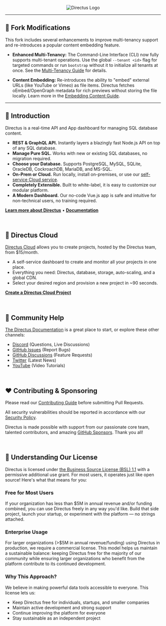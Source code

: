 <p align="center"><img alt="Directus Logo" src="https://user-images.githubusercontent.com/522079/158864859-0fbeae62-9d7a-4619-b35e-f8fa5f68e0c8.png"></p>

---

## 🍴 Fork Modifications

This fork includes several enhancements to improve multi-tenancy support and re-introduces a popular content embedding feature.

- **Enhanced Multi-Tenancy:** The Command-Line Interface (CLI) now fully supports multi-tenant operations. Use the global `--tenant <id>` flag for targeted commands or run `bootstrap` without it to initialize all tenants at once. See the [Multi-Tenancy Guide](../docs/configuration/multi-tenancy.md) for details.

- **Content Embedding:** Re-introduces the ability to "embed" external URLs (like YouTube or Vimeo) as file items. Directus fetches oEmbed/OpenGraph metadata for rich previews without storing the file locally. Learn more in the [Embedding Content Guide](../docs/guides/files/embedding-content.md).

---

## 🐰 Introduction

Directus is a real-time API and App dashboard for managing SQL database content.

- **REST & GraphQL API.** Instantly layers a blazingly fast Node.js API on top of any SQL database.
- **Manage Pure SQL.** Works with new or existing SQL databases, no migration required.
- **Choose your Database.** Supports PostgreSQL, MySQL, SQLite, OracleDB, CockroachDB, MariaDB, and MS-SQL.
- **On-Prem or Cloud.** Run locally, install on-premises, or use our
  [self-service Cloud service](https://directus.io/pricing).
- **Completely Extensible.** Built to white-label, it is easy to customize our modular platform.
- **A Modern Dashboard.** Our no-code Vue.js app is safe and intuitive for non-technical users, no training required.

**[Learn more about Directus](https://directus.io)** • **[Documentation](https://docs.directus.io)**

<br />

## 🚀 Directus Cloud

[Directus Cloud](https://directus.io/pricing) allows you to create projects, hosted by the Directus team, from
$15/month.

- A self-service dashboard to create and monitor all your projects in one place.
- Everything you need: Directus, database, storage, auto-scaling, and a global CDN.
- Select your desired region and provision a new project in ~90 seconds.

**[Create a Directus Cloud Project](https://directus.cloud)**

<br />

## 🤔 Community Help

[The Directus Documentation](https://docs.directus.io) is a great place to start, or explore these other channels:

- [Discord](https://directus.chat) (Questions, Live Discussions)
- [GitHub Issues](https://github.com/directus/directus/issues) (Report Bugs)
- [GitHub Discussions](https://github.com/directus/directus/discussions) (Feature Requests)
- [Twitter](https://twitter.com/directus) (Latest News)
- [YouTube](https://www.youtube.com/c/DirectusVideos/featured) (Video Tutorials)

<br />

## ❤️ Contributing & Sponsoring

Please read our [Contributing Guide](./contributing.md) before submitting Pull Requests.

All security vulnerabilities should be reported in accordance with our
[Security Policy](https://docs.directus.io/contributing/introduction/#reporting-security-vulnerabilities).

Directus is made possible with support from our passionate core team, talented contributors, and amazing
[GitHub Sponsors](https://github.com/sponsors/directus). Thank you all!

<br />

## 📄 Understanding Our License

Directus is licensed under [the Business Source License (BSL) 1.1](./license) with a permissive additional use grant.
For most users, it operates just like open source! Here's what that means for you:

### Free for Most Users

If your organization has less than $5M in annual revenue and/or funding combined, you can use Directus freely in any way
you'd like. Build that side project, launch your startup, or experiment with the platform — no strings attached.

### Enterprise Usage

For larger organizations (>$5M in annual revenue/funding) using Directus in production, we require a commercial license.
This model helps us maintain a sustainable balance: keeping Directus free for the majority of our community while
ensuring larger organizations who benefit from the platform contribute to its continued development.

### Why This Approach?

We believe in making powerful data tools accessible to everyone. This license lets us:

- Keep Directus free for individuals, startups, and smaller companies
- Maintain active development and strong support
- Continue improving the platform for everyone
- Stay sustainable as an independent project
